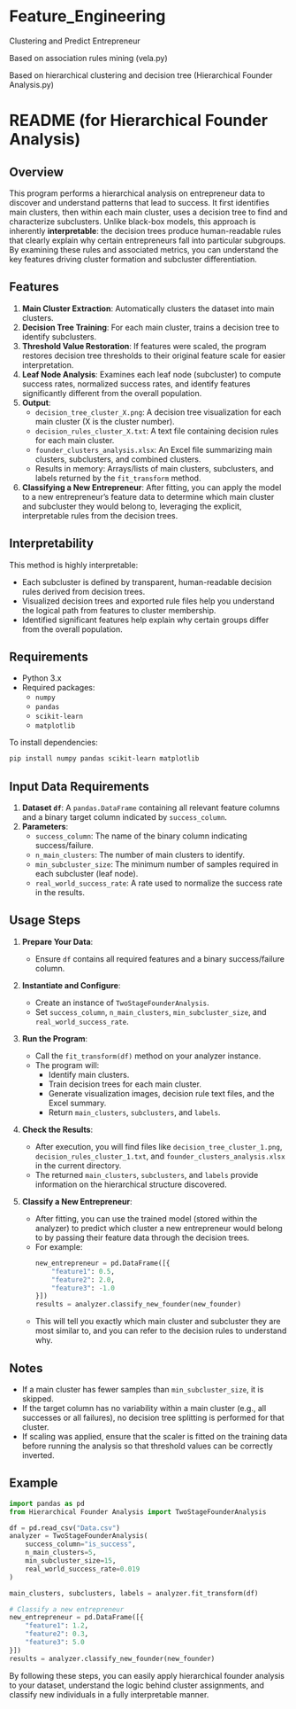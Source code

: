 # Feature_Engineering
Clustering and Predict  Entrepreneur

Based on association rules mining (vela.py)

Based on hierarchical clustering and decision tree (Hierarchical Founder Analysis.py)


# README (for Hierarchical Founder Analysis)

## Overview

This program performs a hierarchical analysis on entrepreneur data to discover and understand patterns that lead to success. It first identifies main clusters, then within each main cluster, uses a decision tree to find and characterize subclusters. Unlike black-box models, this approach is inherently **interpretable**: the decision trees produce human-readable rules that clearly explain why certain entrepreneurs fall into particular subgroups. By examining these rules and associated metrics, you can understand the key features driving cluster formation and subcluster differentiation.

## Features

1. **Main Cluster Extraction**: Automatically clusters the dataset into main clusters.
2. **Decision Tree Training**: For each main cluster, trains a decision tree to identify subclusters.
3. **Threshold Value Restoration**: If features were scaled, the program restores decision tree thresholds to their original feature scale for easier interpretation.
4. **Leaf Node Analysis**: Examines each leaf node (subcluster) to compute success rates, normalized success rates, and identify features significantly different from the overall population.
5. **Output**:
   - `decision_tree_cluster_X.png`: A decision tree visualization for each main cluster (X is the cluster number).
   - `decision_rules_cluster_X.txt`: A text file containing decision rules for each main cluster.
   - `founder_clusters_analysis.xlsx`: An Excel file summarizing main clusters, subclusters, and combined clusters.
   - Results in memory: Arrays/lists of main clusters, subclusters, and labels returned by the `fit_transform` method.
6. **Classifying a New Entrepreneur**: After fitting, you can apply the model to a new entrepreneur’s feature data to determine which main cluster and subcluster they would belong to, leveraging the explicit, interpretable rules from the decision trees.

## Interpretability

This method is highly interpretable:
- Each subcluster is defined by transparent, human-readable decision rules derived from decision trees.
- Visualized decision trees and exported rule files help you understand the logical path from features to cluster membership.
- Identified significant features help explain why certain groups differ from the overall population.

## Requirements

- Python 3.x
- Required packages:
  - `numpy`
  - `pandas`
  - `scikit-learn`
  - `matplotlib`

To install dependencies:
```bash
pip install numpy pandas scikit-learn matplotlib
```

## Input Data Requirements

1. **Dataset `df`**: A `pandas.DataFrame` containing all relevant feature columns and a binary target column indicated by `success_column`.
2. **Parameters**:
   - `success_column`: The name of the binary column indicating success/failure.
   - `n_main_clusters`: The number of main clusters to identify.
   - `min_subcluster_size`: The minimum number of samples required in each subcluster (leaf node).
   - `real_world_success_rate`: A rate used to normalize the success rate in the results.

## Usage Steps

1. **Prepare Your Data**:
   - Ensure `df` contains all required features and a binary success/failure column.

2. **Instantiate and Configure**:
   - Create an instance of `TwoStageFounderAnalysis`.
   - Set `success_column`, `n_main_clusters`, `min_subcluster_size`, and `real_world_success_rate`.

3. **Run the Program**:
   - Call the `fit_transform(df)` method on your analyzer instance.
   - The program will:
     - Identify main clusters.
     - Train decision trees for each main cluster.
     - Generate visualization images, decision rule text files, and the Excel summary.
     - Return `main_clusters`, `subclusters`, and `labels`.

4. **Check the Results**:
   - After execution, you will find files like `decision_tree_cluster_1.png`, `decision_rules_cluster_1.txt`, and `founder_clusters_analysis.xlsx` in the current directory.
   - The returned `main_clusters`, `subclusters`, and `labels` provide information on the hierarchical structure discovered.

5. **Classify a New Entrepreneur**:
   - After fitting, you can use the trained model (stored within the analyzer) to predict which cluster a new entrepreneur would belong to by passing their feature data through the decision trees.  
   - For example:  
     ```python
     new_entrepreneur = pd.DataFrame([{
         "feature1": 0.5,
         "feature2": 2.0,
         "feature3": -1.0
     }])
     results = analyzer.classify_new_founder(new_founder)
     ```
   - This will tell you exactly which main cluster and subcluster they are most similar to, and you can refer to the decision rules to understand why.

## Notes

- If a main cluster has fewer samples than `min_subcluster_size`, it is skipped.
- If the target column has no variability within a main cluster (e.g., all successes or all failures), no decision tree splitting is performed for that cluster.
- If scaling was applied, ensure that the scaler is fitted on the training data before running the analysis so that threshold values can be correctly inverted.

## Example

```python
import pandas as pd
from Hierarchical Founder Analysis import TwoStageFounderAnalysis

df = pd.read_csv("Data.csv")
analyzer = TwoStageFounderAnalysis(
    success_column="is_success",
    n_main_clusters=5,
    min_subcluster_size=15,
    real_world_success_rate=0.019
)

main_clusters, subclusters, labels = analyzer.fit_transform(df)

# Classify a new entrepreneur
new_entrepreneur = pd.DataFrame([{
    "feature1": 1.2,
    "feature2": 0.3,
    "feature3": 5.0
}])
results = analyzer.classify_new_founder(new_founder)
```

By following these steps, you can easily apply hierarchical founder analysis to your dataset, understand the logic behind cluster assignments, and classify new individuals in a fully interpretable manner.
